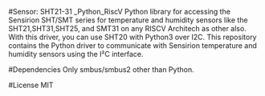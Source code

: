 #Sensor: SHT21-31 _Python_RiscV
Python library for accessing the Sensirion SHT/SMT series for temperature and humidity sensors like the SHT21,SHT31,SHT25, and SMT31 on any RISCV Architech as other also.
With this driver, you can use SHT20 with Python3 over I2C.
This repository contains the Python driver to communicate with Sensirion temperature and humidity sensors using the I²C interface.

#Dependencies
Only smbus/smbus2 other than Python.

#License
MIT

